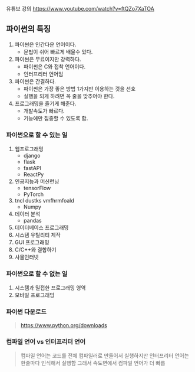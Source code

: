 유튜브 강의 https://www.youtube.com/watch?v=ftQZo7XaTOA


## 파이썬의 특징
1. 파이썬은 인간다운 언어이다.
   - 문법이 쉬어 빠르게 배울수 있다.
2. 파이썬은 무료이지만 강력하다.
   - 파이썬은 C와 접착 언어이다.
   - 인터프리터 언어임
3. 파이썬은 간결하다.
   - 파이썬은 가장 좋은 방법 1가지만 이용하는 것을 선호
   - 실행을 되게 하려면 꼭 줄을 맞추어야 한다.
4. 프로그래밍을 즐기게 해준다.
   - 개발속도가 빠르다.
   - 기능에만 집중할 수 있도록 함.

### 파이썬으로 할 수 있는 일
1. 웹프로그래밍
   - django
   - flask
   - fastAPI
   - ReactPy
2. 인공지능과 머신런닝
   - tensorFlow
   - PyTorch
3. tncl dustks vmfhrmfoald
   - Numpy
4. 데이터 분석
   - pandas
5. 데이터베이스 프로그래밍
6. 시스템 유틸리티 제작
7. GUI 프로그래밍
8. C/C++와 결합하기
9. 사물인터넷


### 파이썬으로 할 수 없는 일
1. 시스템과 밀접한 프로그래밍 영역
2. 모바일 프로그래밍

### 파이썬 다운로드
> https://www.python.org/downloads


   

### 컴파일 언어 vs 인터프리터 언어

> 컴파일 언어는 코드를 전체 컴파일러로 만들어서 실행하지만 인터프리터 언어는 한줄마다 인식해서 실행함
> 그래서 속도면에서 컴파일 언어가 더 빠름
